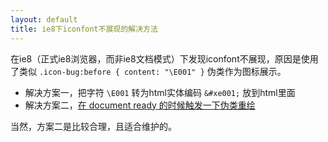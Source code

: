 ```yaml
---
layout: default
title: ie8下iconfont不展现的解决方法
---
```


在ie8（正式ie8浏览器，而非ie8文档模式）下发现iconfont不展现，原因是使用了类似 `.icon-bug:before { content: "\E001" }` 伪类作为图标展示。

- 解决方案一，把字符 `\E001` 转为html实体编码 `&#xe001;` 放到html里面
- 解决方案二，[在 document ready 的时候触发一下伪类重绘](http://stackoverflow.com/questions/9809351/ie8-css-font-face-fonts-only-working-for-before-content-on-over-and-sometimes/10557782#10557782)

当然，方案二是比较合理，且适合维护的。
